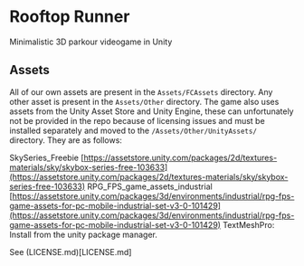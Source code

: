 # Rooftop Runner
Minimalistic 3D parkour videogame in Unity

## Assets

All of our own assets are present in the `Assets/FCAssets` directory. Any other asset is present in the `Assets/Other` directory. The game also uses assets from the Unity Asset Store and Unity Engine, these can unfortunately not be provided in the repo because of licensing issues and must be installed separately and moved to the `/Assets/Other/UnityAssets/` directory. They are as follows:


SkySeries_Freebie [https://assetstore.unity.com/packages/2d/textures-materials/sky/skybox-series-free-103633](https://assetstore.unity.com/packages/2d/textures-materials/sky/skybox-series-free-103633)
RPG_FPS_game_assets_industrial [https://assetstore.unity.com/packages/3d/environments/industrial/rpg-fps-game-assets-for-pc-mobile-industrial-set-v3-0-101429](https://assetstore.unity.com/packages/3d/environments/industrial/rpg-fps-game-assets-for-pc-mobile-industrial-set-v3-0-101429)
TextMeshPro: Install from the unity package manager.

See (LICENSE.md)[LICENSE.md]

